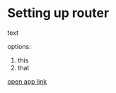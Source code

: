 <title>Setting up the router</title>

# Setting up router
text

options:

1. this
2. that

<a href='https://app.bitburrow.com/whatever' target='_blank'>open app link</a>